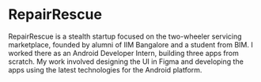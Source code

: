 # RepairRescue
RepairRescue is a stealth startup focused on the two-wheeler servicing marketplace, founded by alumni of IIM Bangalore and a student from BIM. I worked there as an Android Developer Intern, building three apps from scratch. My work involved designing the UI in Figma and developing the apps using the latest technologies for the Android platform.
